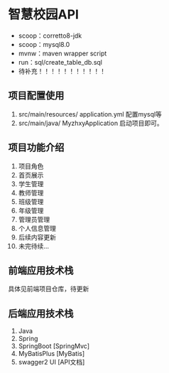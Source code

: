 # 智慧校园API
- scoop：corretto8-jdk
- scoop：mysql8.0
- mvnw：maven wrapper script 
- run：sql/create_table_db.sql
- 待补充！！！！！！！！！！！

## 项目配置使用
1. src/main/resources/ application.yml 配置mysql等
2. src/main/java/  MyzhxyApplication 启动项目即可。

## 项目功能介绍
1. 项目角色
2. 首页展示
3. 学生管理
4. 教师管理 
5. 班级管理
6. 年级管理
7. 管理员管理
8. 个人信息管理
9. 后续内容更新
10. 未完待续...


## 前端应用技术栈
具体见前端项目仓库，待更新

## 后端应用技术栈
1. Java
2. Spring
3. SpringBoot [SpringMvc]
4. MyBatisPlus [MyBatis]
5. swagger2 UI [API文档]

